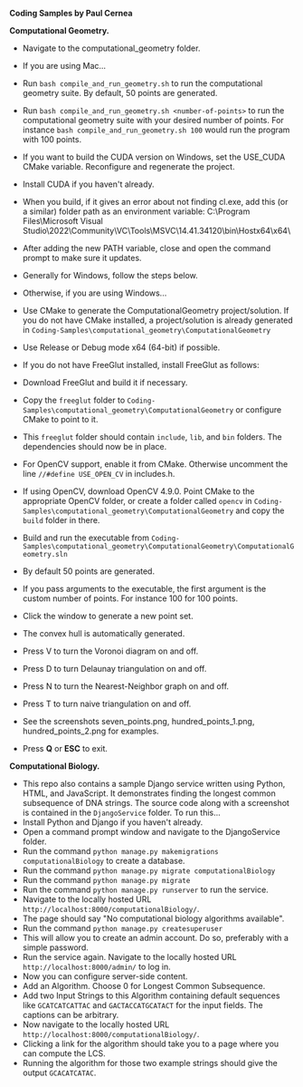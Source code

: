 **Coding Samples by Paul Cernea**

**Computational Geometry.**

* Navigate to the computational_geometry folder.
* If you are using Mac...

* Run `bash compile_and_run_geometry.sh` to run the computational geometry suite.  By default, 50 points are generated.
* Run `bash compile_and_run_geometry.sh <number-of-points>` to run the computational geometry suite with your desired number of points.  For instance `bash compile_and_run_geometry.sh 100` would run the program with 100 points.

* If you want to build the CUDA version on Windows, set the USE_CUDA CMake variable. Reconfigure and regenerate the project.
* Install CUDA if you haven't already.
* When you build, if it gives an error about not finding cl.exe, add this (or a similar) folder path as an environment variable: C:\Program Files\Microsoft Visual Studio\2022\Community\VC\Tools\MSVC\14.41.34120\bin\Hostx64\x64\
* After adding the new PATH variable, close and open the command prompt to make sure it updates.
* Generally for Windows, follow the steps below.

* Otherwise, if you are using Windows...
* Use CMake to generate the ComputationalGeometry project/solution. If you do not have CMake installed, a project/solution is already generated in `Coding-Samples\computational_geometry\ComputationalGeometry`
* Use Release or Debug mode x64 (64-bit) if possible.
* If you do not have FreeGlut installed, install FreeGlut as follows:
* Download FreeGlut and build it if necessary.
* Copy the `freeglut` folder to `Coding-Samples\computational_geometry\ComputationalGeometry` or configure CMake to point to it.
* This `freeglut` folder should contain `include`, `lib`, and `bin` folders. The dependencies should now be in place.
* For OpenCV support, enable it from CMake. Otherwise uncomment the line `//#define USE_OPEN_CV` in includes.h.
* If using OpenCV, download OpenCV 4.9.0. Point CMake to the appropriate OpenCV folder, or create a folder called `opencv` in `Coding-Samples\computational_geometry\ComputationalGeometry` and copy the `build` folder in there.
* Build and run the executable from `Coding-Samples\computational_geometry\ComputationalGeometry\ComputationalGeometry.sln`
* By default 50 points are generated.
* If you pass arguments to the executable, the first argument is the custom number of points. For instance 100 for 100 points.

* Click the window to generate a new point set.
* The convex hull is automatically generated.
* Press V to turn the Voronoi diagram on and off.
* Press D to turn Delaunay triangulation on and off.
* Press N to turn the Nearest-Neighbor graph on and off.
* Press T to turn naive triangulation on and off.
* See the screenshots seven_points.png, hundred_points_1.png, hundred_points_2.png for examples.
* Press **Q** or **ESC** to exit.

**Computational Biology.**

* This repo also contains a sample Django service written using Python, HTML, and JavaScript. It demonstrates finding the longest common subsequence of DNA strings. The source code along with a screenshot is contained in the `DjangoService` folder. To run this...
* Install Python and Django if you haven't already.
* Open a command prompt window and navigate to the DjangoService folder.
* Run the command `python manage.py makemigrations computationalBiology` to create a database.
* Run the command `python manage.py migrate computationalBiology`
* Run the command `python manage.py migrate`
* Run the command `python manage.py runserver` to run the service.
* Navigate to the locally hosted URL `http://localhost:8000/computationalBiology/`.
* The page should say "No computational biology algorithms available".
* Run the command `python manage.py createsuperuser`
* This will allow you to create an admin account. Do so, preferably with a simple password.
* Run the service again. Navigate to the locally hosted URL `http://localhost:8000/admin/` to log in.
* Now you can configure server-side content.
* Add an Algorithm. Choose 0 for Longest Common Subsequence.
* Add two Input Strings to this Algorithm containing default sequences like `GCATCATCATTAC` and `GACTACCATGCATACT` for the input fields. The captions can be arbitrary.
* Now navigate to the locally hosted URL `http://localhost:8000/computationalBiology/`.
* Clicking a link for the algorithm should take you to a page where you can compute the LCS.
* Running the algorithm for those two example strings should give the output `GCACATCATAC`.
